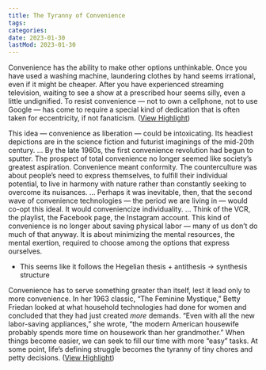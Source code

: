 ```yaml
---
title: The Tyranny of Convenience
tags:
categories:
date: 2023-01-30
lastMod: 2023-01-30
---
```

Convenience has the ability to make other options unthinkable. Once you have used a washing machine, laundering clothes by hand seems irrational, even if it might be cheaper. After you have experienced streaming television, waiting to see a show at a prescribed hour seems silly, even a little undignified. To resist convenience — not to own a cellphone, not to use Google — has come to require a special kind of dedication that is often taken for eccentricity, if not fanaticism. ([View Highlight](https://read.readwise.io/read/01gp5h5r6yhf12n1b2g61qy1n8))

This idea — convenience as liberation — could be intoxicating. Its headiest depictions are in the science fiction and futurist imaginings of the mid-20th century. ... By the late 1960s, the first convenience revolution had begun to sputter. The prospect of total convenience no longer seemed like society’s greatest aspiration. Convenience meant conformity. The counterculture was about people’s need to express themselves, to fulfill their individual potential, to live in harmony with nature rather than constantly seeking to overcome its nuisances. ... Perhaps it was inevitable, then, that the second wave of convenience technologies — the period we are living in — would co-opt this ideal. It would conveniencize individuality. ... Think of the VCR, the playlist, the Facebook page, the Instagram account. This kind of convenience is no longer about saving physical labor — many of us don’t do much of that anyway. It is about minimizing the mental resources, the mental exertion, required to choose among the options that express ourselves.
  + This seems like it follows the Hegelian thesis + antithesis -> synthesis structure

Convenience has to serve something greater than itself, lest it lead only to more convenience. In her 1963 classic, “The Feminine Mystique,” Betty Friedan looked at what household technologies had done for women and concluded that they had just created *more* demands. “Even with all the new labor-saving appliances,” she wrote, “the modern American housewife probably spends more time on housework than her grandmother.” When things become easier, we can seek to fill our time with more “easy” tasks. At some point, life’s defining struggle becomes the tyranny of tiny chores and petty decisions. ([View Highlight](https://read.readwise.io/read/01gp6z9712pxcphkkgys65738p))
